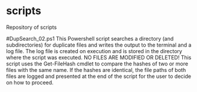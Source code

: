 # scripts
Repository of scripts 

#DupSearch_02.ps1
This Powershell script searches a directory (and subdirectories) for duplicate files and writes the output to the terminal and a log file. The log file is created on execution and is stored in the directory where the script was executed. NO FILES ARE MODIFIED OR DELETED! This script uses the Get-FileHash cmdlet to compare the hashes of two or more files with the same name. If the hashes are identical, the file paths of both files are logged and presented at the end of the script for the user to decide on how to proceed. 
